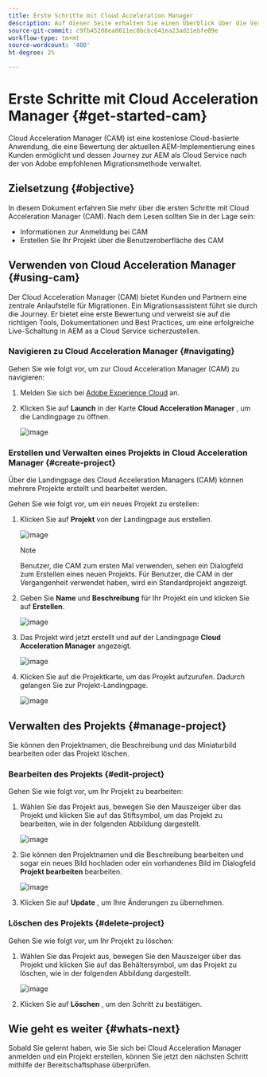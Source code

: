 ```yaml
---
title: Erste Schritte mit Cloud Acceleration Manager
description: Auf dieser Seite erhalten Sie einen Überblick über die Verwendung und die ersten Schritte mit Cloud Acceleration Manager.
source-git-commit: c9fb45208ea8611ec8bcbc641ea23ad21ebfe09e
workflow-type: tm+mt
source-wordcount: '480'
ht-degree: 2%

---
```



# Erste Schritte mit Cloud Acceleration Manager {#get-started-cam}

Cloud Acceleration Manager (CAM) ist eine kostenlose Cloud-basierte Anwendung, die eine Bewertung der aktuellen AEM-Implementierung eines Kunden ermöglicht und dessen Journey zur AEM als Cloud Service nach der von Adobe empfohlenen Migrationsmethode verwaltet.

## Zielsetzung {#objective}

In diesem Dokument erfahren Sie mehr über die ersten Schritte mit Cloud Acceleration Manager (CAM). Nach dem Lesen sollten Sie in der Lage sein:

* Informationen zur Anmeldung bei CAM
* Erstellen Sie Ihr Projekt über die Benutzeroberfläche des CAM

## Verwenden von Cloud Acceleration Manager {#using-cam}

Der Cloud Acceleration Manager (CAM) bietet Kunden und Partnern eine zentrale Anlaufstelle für Migrationen. Ein Migrationsassistent führt sie durch die Journey. Er bietet eine erste Bewertung und verweist sie auf die richtigen Tools, Dokumentationen und Best Practices, um eine erfolgreiche Live-Schaltung in AEM as a Cloud Service sicherzustellen.

### Navigieren zu Cloud Acceleration Manager {#navigating}

Gehen Sie wie folgt vor, um zur Cloud Acceleration Manager (CAM) zu navigieren:

1. Melden Sie sich bei [Adobe Experience Cloud](https://experience.adobe.com) an.

1. Klicken Sie auf **Launch** in der Karte **Cloud Acceleration Manager** , um die Landingpage zu öffnen.

   ![image](/help/move-to-cloud-service/cloud-acceleration-manager/assets/cam-1.png)

### Erstellen und Verwalten eines Projekts in Cloud Acceleration Manager {#create-project}

Über die Landingpage des Cloud Acceleration Managers (CAM) können mehrere Projekte erstellt und bearbeitet werden.

Gehen Sie wie folgt vor, um ein neues Projekt zu erstellen:

1. Klicken Sie auf **Projekt** von der Landingpage aus erstellen.

   ![image](/help/move-to-cloud-service/cloud-acceleration-manager/assets/cam-2.png)

   >[!NOTE]
   >Benutzer, die CAM zum ersten Mal verwenden, sehen ein Dialogfeld zum Erstellen eines neuen Projekts. Für Benutzer, die CAM in der Vergangenheit verwendet haben, wird ein Standardprojekt angezeigt.

1. Geben Sie **Name** und **Beschreibung** für Ihr Projekt ein und klicken Sie auf **Erstellen**.

   ![image](/help/move-to-cloud-service/cloud-acceleration-manager/assets/cam-3.png)

1. Das Projekt wird jetzt erstellt und auf der Landingpage **Cloud Acceleration Manager** angezeigt.

   ![image](/help/move-to-cloud-service/cloud-acceleration-manager/assets/cam-landing.png)

1. Klicken Sie auf die Projektkarte, um das Projekt aufzurufen. Dadurch gelangen Sie zur Projekt-Landingpage.

   ![image](/help/move-to-cloud-service/cloud-acceleration-manager/assets/cam-5.png)

## Verwalten des Projekts {#manage-project}

Sie können den Projektnamen, die Beschreibung und das Miniaturbild bearbeiten oder das Projekt löschen.

### Bearbeiten des Projekts {#edit-project}

Gehen Sie wie folgt vor, um Ihr Projekt zu bearbeiten:

1. Wählen Sie das Projekt aus, bewegen Sie den Mauszeiger über das Projekt und klicken Sie auf das Stiftsymbol, um das Projekt zu bearbeiten, wie in der folgenden Abbildung dargestellt.

   ![image](/help/move-to-cloud-service/cloud-acceleration-manager/assets/cam-4.png)

1. Sie können den Projektnamen und die Beschreibung bearbeiten und sogar ein neues Bild hochladen oder ein vorhandenes Bild im Dialogfeld **Projekt bearbeiten** bearbeiten.

   ![image](/help/move-to-cloud-service/cloud-acceleration-manager/assets/cam-edit.png)

1. Klicken Sie auf **Update** , um Ihre Änderungen zu übernehmen.

### Löschen des Projekts {#delete-project}

Gehen Sie wie folgt vor, um Ihr Projekt zu löschen:

1. Wählen Sie das Projekt aus, bewegen Sie den Mauszeiger über das Projekt und klicken Sie auf das Behältersymbol, um das Projekt zu löschen, wie in der folgenden Abbildung dargestellt.

   ![image](/help/move-to-cloud-service/cloud-acceleration-manager/assets/cam-4.png)

1. Klicken Sie auf **Löschen** , um den Schritt zu bestätigen.

## Wie geht es weiter {#whats-next}

Sobald Sie gelernt haben, wie Sie sich bei Cloud Acceleration Manager anmelden und ein Projekt erstellen, können Sie jetzt den nächsten Schritt mithilfe der Bereitschaftsphase überprüfen.